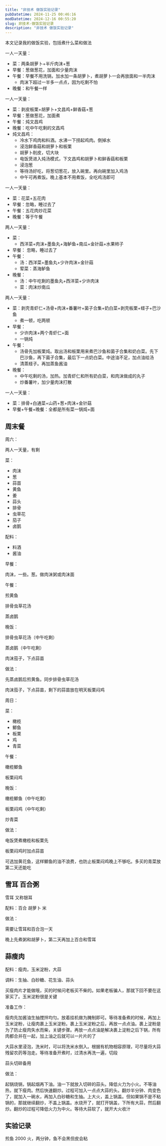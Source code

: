 ```yaml
---
title: "非技术 做饭实验记录"
pubDatetime: 2024-11-25 00:46:16
modDatetime: 2024-12-16 00:55:20
slug: 非技术-做饭实验记录
description: "非技术 做饭实验记录"
---
```





本文记录我的做饭实验，包括煮什么菜和做法

<!--more-->


<!-- CreateTime:2024/11/25 08:46:16 -->


一人一天量：

- 菜：两条胡萝卜+半斤肉沫+葱
- 早餐：葱做葱花，加面和少量肉沫
- 午餐：早餐不用洗锅，加水加一条胡萝卜，煮胡萝卜一会再放面和一半肉沫
  - 肉沫下超过一半多一点点，因为吃剩不怕
- 晚餐：和午餐一样

一人一天量：

- 菜：剥皮板栗+胡萝卜+文昌鸡+鲜香菇+葱
- 早餐：葱做葱花，加面煮
- 午餐：炖文昌鸡
- 晚餐：吃中午吃剩的文昌鸡
- 炖文昌鸡：
  - 冷水下鸡肉和料酒。水沸一下捞起鸡肉。倒掉水
  - 浸泡鲜香菇和胡萝卜和板栗
  - 胡萝卜削皮，切大块
  - 电饭煲进入炖汤模式，下文昌鸡和胡萝卜和鲜香菇和板栗
  - 浸泡葱
  - 等待汤好吃，将葱切葱花，放入碗里。再向碗里加入鸡汤
  - 中午可再煮饭。晚上基本不用煮饭，全吃鸡汤即可

一人一天量：

- 菜：花菜+五花肉
- 早餐：忽略，睡过去了
- 午餐：五花肉炒花菜
- 晚餐：等于午餐

两人一天量：

- 菜：
  - 西洋菜+肉沫+墨鱼丸+海鲈鱼+南瓜+金针菇+水果柿子
- 早餐： 忽略，睡过去了
- 午餐：
  - 汤：西洋菜+墨鱼丸+少许肉沫+金针菇
  - 荤菜：蒸海鲈鱼
- 晚餐：
  - 汤：中午吃剩的墨鱼丸+西洋菜+少许肉沫
  - 菜：肉沫炒南瓜

两人一天量：

- 菜：剥壳青虾仁+汤骨+肉沫+番薯叶+菌子合集+奶白菜+剥壳板栗+蛏子+巴沙鱼
  - 煮一顿，吃两顿
- 早餐：
  - 少许肉沫+两个青虾仁+面
  - 一锅炖
- 午餐：
  - 汤骨先加板栗炖。取出汤和板栗用来煮巴沙鱼和菌子合集和奶白菜。先下巴沙鱼，再下菌子合集，最后下一点奶白菜。中途油不足，加点油给汤
  - 清蒸蛏子。再加蒸鱼酱油
- 晚餐：
  - 中午吃剩的汤，加热。加青虾仁和所有奶白菜，和肉沫做成的丸子
  - 炒番薯叶，加少量肉沫打散

一人一天量：

- 菜：排骨+白通菜+山药+葱+肉沫+金针菇
- 早餐+午餐+晚餐：全都是所有菜一锅炖+面

## 周末餐

周六：

两人一天量，有剩

菜：

- 肉沫
- 葱
- 蒜苗
- 黄鱼
- 姜
- 蒜头
- 排骨
- 虫草花
- 茄子
- 卤鹅

配料：

- 料酒
- 酱油

早餐：

肉沫，一些。葱。做肉沫粥或肉沫面

午餐：

煎黄鱼

排骨虫草花汤

蒸卤鹅

晚饭：

排骨虫草花汤（中午吃剩）

蒸卤鹅（中午吃剩）

肉沫茄子，下点蒜苗

做法：

先蒸卤鹅后煎黄鱼。同步排骨虫草花汤

肉沫茄子，下点蒜苗，剩下的蒜苗放在明天板栗闷鸡


周日：

菜：

- 橄榄
- 鲫鱼
- 板栗
- 鸡
- 青菜

午餐：

橄榄鲫鱼

板栗闷鸡

晚饭：

橄榄鲫鱼（中午吃剩）

板栗闷鸡（中午吃剩）

炒青菜

做法：

电饭煲煮橄榄和板栗先

板栗闷鸡时加点蒜苗

可选加黄花鱼，这样鲫鱼的油不浪费，也防止板栗闷鸡晚上不够吃。多买的青菜放第二天还能吃

## 雪耳 百合粥

雪耳 又称银耳

配料：百合 胡萝卜 米

做法：

需要让雪耳和百合泡一天

晚上先煮粥和胡萝卜，第二天再加上百合和雪耳

## 蒜瘦肉

配料：瘦肉，玉米淀粉，大蒜

调料：生抽、白砂糖、花生油、蒜头

买瘦肉片才能做哦，买的时候问老板买不柴的。如果老板骗人，那就下回不要在这家买了。玉米淀粉很是关键

准备工作：

瘦肉先加酱油生抽搅拌均匀。放着挂机做为腌制即可。等待准备煮的时候，再加上玉米淀粉，让瘦肉裹上玉米淀粉。裹上玉米淀粉之后，再放一点点油。裹上淀粉是为了防止瘦肉失水而柴，关键步骤。再放一点点油是解决裹上淀粉之后下锅，所有肉都合并在一起，加上油之后就可以一片片的了

大蒜水里浸泡，洗米时，可以将洗米水倒入。根据有机物相容原理，可尽量将大蒜残留农药等泡走。等待准备开煮时，过清水再洗一遍，切段

蒜头切碎备用

做法：

起锅烧锅，锅起烟再下油。油一下就放入切碎的蒜头。降低火力为小火。不等油热，就下瘦肉。然后快速翻炒。过程可加入一点点大蒜的头。翻炒半分钟、肉变色了，就加入一碗水，再加入白砂糖和生抽。上大火，盖上锅盖。但如果锅不是不粘锅的，那就继续翻炒，不盖上锅盖。水烧开了，就打开锅盖，下所有大蒜，然后翻炒。翻炒的过程可降低火力为中火。等待大蒜软了，就开大火收汁



## 实验记录

煎鱼 2000 火，两分钟，鱼不会黑但皮会粘
